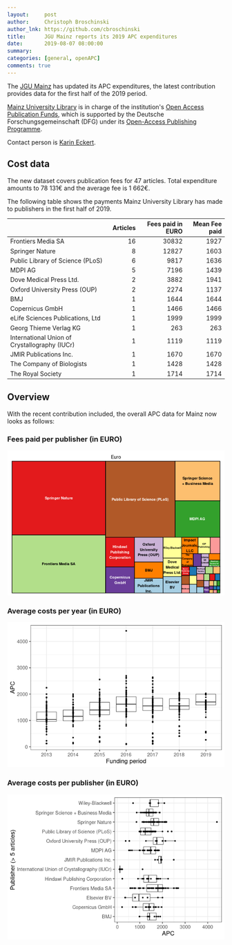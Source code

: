 ```yaml
---
layout:     post
author:     Christoph Broschinski
author_lnk: https://github.com/cbroschinski
title:      JGU Mainz reports its 2019 APC expenditures
date:       2019-08-07 08:00:00
summary:    
categories: [general, openAPC]
comments: true
---
```




The [JGU Mainz](https://www.uni-mainz.de/eng/) has updated its APC expenditures, the latest contribution provides data for the first half of the 2019 period.

[Mainz University Library](https://www.ub.uni-mainz.de/) is in charge of the institution's [Open Access Publication Funds](https://www.openaccess.uni-mainz.de/publikationsfonds-der-jgu/),
which is supported by the Deutsche Forschungsgemeinschaft (DFG) under its [Open-Access Publishing Programme](http://www.dfg.de/en/research_funding/programmes/infrastructure/lis/funding_opportunities/open_access/).

Contact person is [Karin Eckert](mailto:K.Eckert@ub.uni-mainz.de).

## Cost data



The new dataset covers publication fees for 47 articles. Total expenditure amounts to 78 131€ and the average fee is 1 662€.

The following table shows the payments Mainz University Library has made to publishers in the first half of 2019.


|                                              | Articles| Fees paid in EURO| Mean Fee paid|
|:---------------------------------------------|--------:|-----------------:|-------------:|
|Frontiers Media SA                            |       16|             30832|          1927|
|Springer Nature                               |        8|             12827|          1603|
|Public Library of Science (PLoS)              |        6|              9817|          1636|
|MDPI AG                                       |        5|              7196|          1439|
|Dove Medical Press Ltd.                       |        2|              3882|          1941|
|Oxford University Press (OUP)                 |        2|              2274|          1137|
|BMJ                                           |        1|              1644|          1644|
|Copernicus GmbH                               |        1|              1466|          1466|
|eLife Sciences Publications, Ltd              |        1|              1999|          1999|
|Georg Thieme Verlag KG                        |        1|               263|           263|
|International Union of Crystallography (IUCr) |        1|              1119|          1119|
|JMIR Publications Inc.                        |        1|              1670|          1670|
|The Company of Biologists                     |        1|              1428|          1428|
|The Royal Society                             |        1|              1714|          1714|

## Overview

With the recent contribution included, the overall APC data for Mainz now looks as follows:

### Fees paid per publisher (in EURO)

![plot of chunk tree_mainz_2019_08_07_full](/figure/tree_mainz_2019_08_07_full-1.png)

###  Average costs per year (in EURO)

![plot of chunk box_mainz_2019_08_07_year_full](/figure/box_mainz_2019_08_07_year_full-1.png)

###  Average costs per publisher (in EURO)

![plot of chunk box_mainz_2019_08_07_publisher_full](/figure/box_mainz_2019_08_07_publisher_full-1.png)
